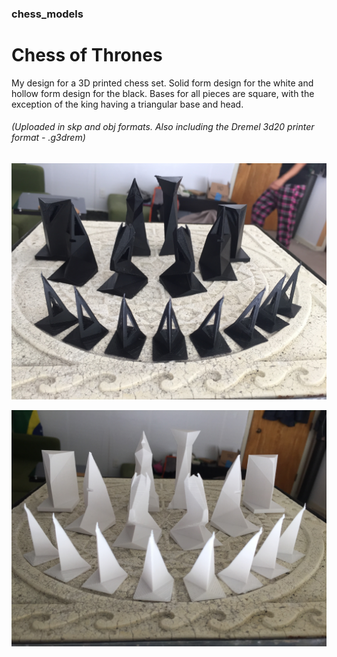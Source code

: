 ### chess_models

Chess of Thrones
================

My design for a 3D printed chess set. Solid form design for the white and hollow form design for the black. Bases for all pieces are square, with the exception of the king having a triangular base and head.
###### (Uploaded in skp and obj formats. Also including the Dremel 3d20 printer format - .g3drem)

![alt text](img/hollow_black.JPG "Hollow triangular design black chess set")


![alt text](img/sollid_white.JPG "Solid triangular design white chess set")
